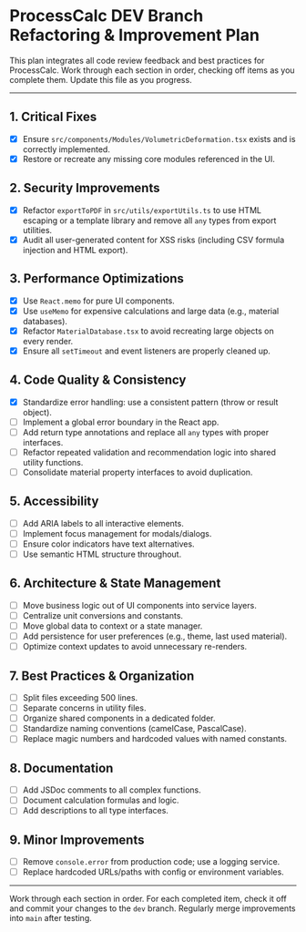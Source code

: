 # ProcessCalc DEV Branch Refactoring & Improvement Plan

This plan integrates all code review feedback and best practices for ProcessCalc. Work through each section in order, checking off items as you complete them. Update this file as you progress.

---

## 1. Critical Fixes

- [x] Ensure `src/components/Modules/VolumetricDeformation.tsx` exists and is correctly implemented.
- [x] Restore or recreate any missing core modules referenced in the UI.

## 2. Security Improvements

- [x] Refactor `exportToPDF` in `src/utils/exportUtils.ts` to use HTML escaping or a template library and remove all `any` types from export utilities.
- [x] Audit all user-generated content for XSS risks (including CSV formula injection and HTML export).

## 3. Performance Optimizations

- [x] Use `React.memo` for pure UI components.
- [x] Use `useMemo` for expensive calculations and large data (e.g., material databases).
- [x] Refactor `MaterialDatabase.tsx` to avoid recreating large objects on every render.
- [x] Ensure all `setTimeout` and event listeners are properly cleaned up.

## 4. Code Quality & Consistency

- [x] Standardize error handling: use a consistent pattern (throw or result object).
- [ ] Implement a global error boundary in the React app.
- [ ] Add return type annotations and replace all `any` types with proper interfaces.
- [ ] Refactor repeated validation and recommendation logic into shared utility functions.
- [ ] Consolidate material property interfaces to avoid duplication.

## 5. Accessibility

- [ ] Add ARIA labels to all interactive elements.
- [ ] Implement focus management for modals/dialogs.
- [ ] Ensure color indicators have text alternatives.
- [ ] Use semantic HTML structure throughout.

## 6. Architecture & State Management

- [ ] Move business logic out of UI components into service layers.
- [ ] Centralize unit conversions and constants.
- [ ] Move global data to context or a state manager.
- [ ] Add persistence for user preferences (e.g., theme, last used material).
- [ ] Optimize context updates to avoid unnecessary re-renders.

## 7. Best Practices & Organization

- [ ] Split files exceeding 500 lines.
- [ ] Separate concerns in utility files.
- [ ] Organize shared components in a dedicated folder.
- [ ] Standardize naming conventions (camelCase, PascalCase).
- [ ] Replace magic numbers and hardcoded values with named constants.

## 8. Documentation

- [ ] Add JSDoc comments to all complex functions.
- [ ] Document calculation formulas and logic.
- [ ] Add descriptions to all type interfaces.

## 9. Minor Improvements

- [ ] Remove `console.error` from production code; use a logging service.
- [ ] Replace hardcoded URLs/paths with config or environment variables.

---

Work through each section in order. For each completed item, check it off and commit your changes to the `dev` branch. Regularly merge improvements into `main` after testing.
